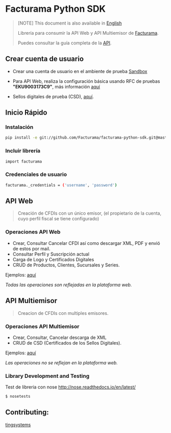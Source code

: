# Facturama Python SDK

> [NOTE] This document is also available in [English]
>
> Librería para consumir la API Web y API Multiemisor de [Facturama](https://api.facturama.mx/).
>
> Puedes consultar la guía completa de la [API](https://apisandbox.facturama.mx/guias).

## Crear cuenta de usuario

- Crear una cuenta de usuario en el ambiente de prueba [Sandbox](https://dev.facturama.mx/api/login) 

- Para API Web, realiza la configuración básica usando RFC de pruebas **"EKU9003173C9"**, más información [aquí](https://apisandbox.facturama.mx/guias/perfil-fiscal)

- Sellos digitales de prueba (CSD), [aquí](https://github.com/rafa-dx/facturama-CSD-prueba). 

## Inicio Rápido

### Instalación
```sh
pip install -e git://github.com/Facturama/facturama-python-sdk.git@master#egg=facturama
```

### Incluir librería

```sh
import facturama
```

### Credenciales de usuario

```sh
facturama._credentials = ('username', 'password')
```
## API Web

> Creación de CFDIs con un único emisor, (el propietario de la cuenta, cuyo perfil fiscal se tiene configurado)

### Operaciones API Web
- Crear, Consultar Cancelar CFDI así como descargar XML, PDF y envió de estos por mail.
- Consultar Perfil y Suscripción actual
- Carga de Logo y Certificados Digitales
- CRUD de Productos, Clientes, Sucursales y Series.

Ejemplos: [aquí](https://github.com/Facturama/facturama-python-sdk/wiki/API-Web)

*Todas las operaciones son reflejadas en la plataforma web.*


## API Multiemisor

> Creacion de CFDIs con multiples emisores.

### Operaciones API Multiemisor

- Crear, Consultar, Cancelar descarga de XML
- CRUD de CSD (Certificados de los Sellos Digitales).

Ejemplos: [aquí](https://github.com/Facturama/facturama-python-sdk/wiki/API-Multiemisor)

*Las operaciones no se reflejan en la plataforma web.*


### Library Development and Testing

Test de libreria con nose http://nose.readthedocs.io/en/latest/

```sh
$ nosetests
```


## Contributing:
[tingsystems](https://github.com/tingsystems)

[English]: ./README-en.md
